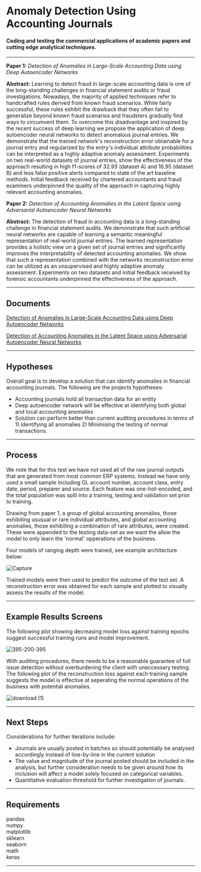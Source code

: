 ﻿Anomaly Detection Using Accounting Journals
===================


#### Coding and testing the commercial applications of academic papers and cutting edge analytical techniques.
------------------------------------------------------------------------

**Paper 1:** *Detection of Anomalies in Large-Scale Accounting Data using Deep Autoencoder Networks*

**Abstract:** Learning to detect fraud in large-scale accounting data is one of the long-standing challenges in financial statement audits or fraud investigations. Nowadays, the majority of applied techniques refer to handcrafted rules derived from known fraud scenarios. While fairly successful, these rules exhibit the drawback that they often fail to generalize beyond known fraud scenarios and fraudsters gradually find ways to circumvent them. To overcome this disadvantage and inspired by the recent success of deep learning we propose the application of deep autoencoder neural networks to detect anomalous journal entries. We demonstrate that the trained network's reconstruction error obtainable for a journal entry and regularized by the entry's individual attribute probabilities can be interpreted as a highly adaptive anomaly assessment. Experiments on two real-world datasets of journal entries, show the effectiveness of the approach resulting in high f1-scores of 32.93 (dataset A) and 16.95 (dataset B) and less false positive alerts compared to state of the art baseline methods. Initial feedback received by chartered accountants and fraud examiners underpinned the quality of the approach in capturing highly relevant accounting anomalies.

**Paper 2:** *Detection of Accounting Anomalies in the Latent Space using Adversarial Autoencoder Neural Networks*

**Abstract:** The detection of fraud in accounting data is a long-standing challenge in financial statement audits. We demonstrate that such artificial neural networks are capable of learning a semantic meaningful representation of real-world journal entries. The learned representation provides a holistic view on a given set of journal entries and significantly improves the interpretability of detected accounting anomalies. We show that such a representation combined with the networks reconstruction error can be utilized as an unsupervised and highly adaptive anomaly assessment. Experiments on two datasets and initial feedback received by forensic accountants underpinned the effectiveness of the approach.

----------


Documents
-------------

[Detection of Anomalies in Large-Scale Accounting Data using Deep Autoencoder Networks](https://arxiv.org/pdf/1709.05254.pdf)

[Detection of Accounting Anomalies in the Latent Space using Adversarial Autoencoder Neural Networks](https://arxiv.org/pdf/1908.00734.pdf)


----------


Hypotheses
-------------------
Overall goal is to develop a solution that can identify anomalies in financial accounting journals. The following are the projects hypotheses:

 - Accounting journals hold all transaction data for an entity
 - Deep autoencoder network will be effective at identifying both global and local accounting anomalies
 - Solution can perform better than current auditing procedures in terms of 1) Identifying all anomalies 2) Minimising the testing of      normal transactions.

----------

Process
-------------
We note that for this test we have not used all of the raw journal outputs that are generated from most common ERP systems. Instead we have only used a small sample including GL account number, account class, entry date, period, preparer and source. Each feature was one-hot-encoded, and the total population was split into a training, testing and validation set prior to training.

Drawing from paper 1, a group of global accounting anomalies, those exhibiting ususual or rare individual attributes, and global accounting anomalies, those exhibiting a combination of rare attributes, were created. These were appended to the testing data-set as we want the allow the model to only learn the 'normal' opperations of the business.

Four models of ranging depth were trained, see example architecture below:

![Capture](https://user-images.githubusercontent.com/43980002/65396497-1a02fd00-ddea-11e9-8697-14ccfb710f41.JPG)


Trained models were then used to predict the outcome of the test set. A reconstruction error was obtained for each sample and plotted to visually assess the results of the model.


----------


Example Results Screens
--------------------
The following plot showing decreasing model loss against training epochs suggest successful training runs and model improvement.

![395-200-395](https://user-images.githubusercontent.com/43980002/65396617-6dc21600-ddeb-11e9-9679-8a235cb4046d.png)

With auditing procedures, there needs to be a reasonable guarantee of full issue detection without overburdening the client with uneccessary testing. The following plot of the reconstruction loss against each training sample suggests the model is effective at seperating the normal operations of the business with potential anomalies. 

![download (1)](https://user-images.githubusercontent.com/43980002/65396677-1f614700-ddec-11e9-9bbe-562f1c8d99eb.png)

----------

Next Steps
--------------------

Considerations for further iterations include:
- Journals are usually posted in batches so should potentially be analysed accordingly instead of line-by-line in the current solution
- The value and magnitude of the journal posted should be included in the analysis, but further consideration needs to be given around how its inclusion will affect a model solely focused on categorical variables.
- Quantitative evaluation threshold for further investigation of journals.
----------

Requirements
--------------------

pandas  
numpy  
matplotlib  
sklearn  
seaborn  
math  
keras  

----------
